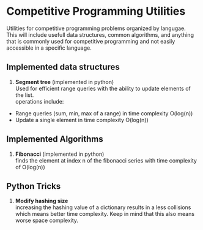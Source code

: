 # Competitive Programming Utilities
Utilities for competitive programming problems organized by langugae. <br>
This will include usefull data structures, common algorithms, and anything that is commonly used for competitive programming and not easily accessible in a specific language.

## Implemented data structures
1. **Segment tree** (implemented in python) <br> 
Used for efficient range queries with the ability to update elements of the list. <br>
operations include:
- Range queries (sum, min, max of a range) in time complexity O(log(n))
- Update a single element in time complexity O(log(n))

## Implemented Algorithms
1. **Fibonacci** (implemented in python) <br>
finds the element at index n of the fibonacci series with time complexity of O(log(n))

## Python Tricks
1. **Modify hashing size** <br>
increasing the hashing value of a dictionary results in a less collisions which means better time complexity. Keep in mind that this also means worse space complexity.